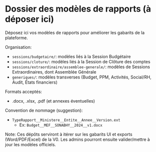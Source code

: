# Dossier des modèles de rapports (à déposer ici)

Déposez ici vos modèles de rapports pour améliorer les gabarits de la plateforme.

Organisation:
- `sessions/budgetaire/`: modèles liés à la Session Budgétaire
- `sessions/cloture/`: modèles liés à la Session de Clôture des comptes
- `sessions/extraordinaire/assemblee-generale/`: modèles de Sessions Extraordinaires, dont Assemblée Générale
- `generiques/`: modèles transverses (Budget, PPM, Activités, Social/RH, Audit, États financiers)

Formats acceptés:
- .docx, .xlsx, .pdf (et annexes éventuelles)

Convention de nommage (suggestion):
- `TypeRapport__Ministere__Entite__Annee__Version.ext`
  - Ex: `Budget__MEF__SONABHY__2024__v1.docx`

Note: Ces dépôts serviront à itérer sur les gabarits UI et exports (Word/PDF/Excel) de la V0. Les admins pourront ensuite valider/mettre à jour les modèles officiels.